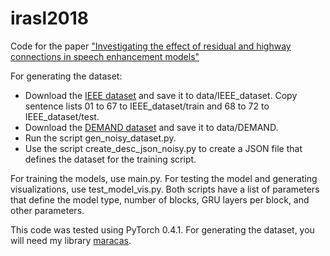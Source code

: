# irasl2018
Code for the paper ["Investigating the effect of residual and highway connections in speech enhancement models"](https://openreview.net/forum?id=rkzeXBDos7)

For generating the dataset: 

- Download the [IEEE dataset](https://www.crcpress.com/downloads/K14513/K14513_CD_Files.zip) and save it to data/IEEE_dataset. Copy sentence lists 01 to 67 to IEEE_dataset/train and 68 to 72 to IEEE_dataset/test. 
- Download the [DEMAND dataset](https://zenodo.org/record/1227121) and save it to data/DEMAND.
- Run the script gen_noisy_dataset.py.
- Use the script create_desc_json_noisy.py to create a JSON file that defines the dataset for the training script.

For training the models, use main.py. For testing the model and generating visualizations, use test_model_vis.py. Both scripts have a list of parameters that define the model type, number of blocks, GRU layers per block, and other parameters.

This code was tested using PyTorch 0.4.1. For generating the dataset, you will need my library [maracas](https://github.com/jfsantos/maracas).
